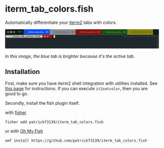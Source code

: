 # iterm_tab_colors.fish
Automatically differentiate your [iterm2](https://www.iterm2.com) tabs with colors.

<img alt="All 5 tab colors" src="./images/tab-colors-example.png">

_In this image, the blue tab is brighter because it's the active tab._

## Installation
First, make sure you have iterm2 shell integration with utilities installed. See [this page](https://www.iterm2.com/documentation-shell-integration.html) for instructions. If you can execute `it2setcolor`, then you are good to go.

Secondly, install the fish plugin itself.

with [fisher](https://github.com/jorgebucaran/fisher)
```
fisher add patrickf3139/iterm_tab_colors.fish
```

or with [Oh My Fish](https://github.com/oh-my-fish/oh-my-fish)
```fish
omf install https://github.com/patrickf3139/iterm_tab_colors.fish
```
